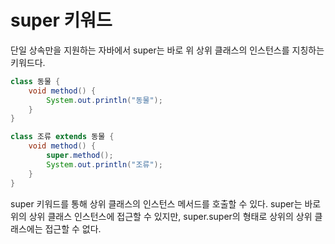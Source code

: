 # super 키워드
단일 상속만을 지원하는 자바에서 super는 바로 위 상위 클래스의 인스턴스를 지칭하는 키워드다.

```java
class 동물 {
    void method() {
        System.out.println("동물");
    }
}

class 조류 extends 동물 {
    void method() {
        super.method();
        System.out.println("조류");
    }
}
```

super 키워드를 통해 상위 클래스의 인스턴스 메서드를 호출할 수 있다. super는 바로 위의 상위 클래스 인스턴스에 접근할 수 있지만, super.super의 형태로 상위의 상위 클래스에는 접근할 수 없다.